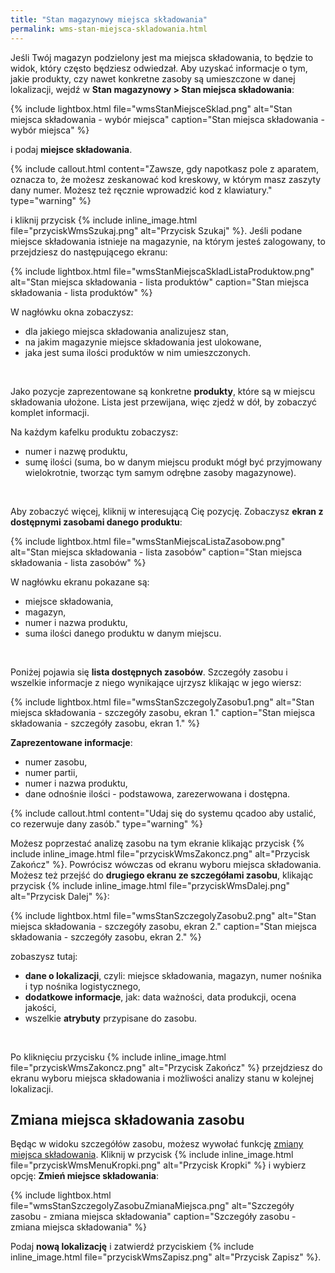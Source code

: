```yaml
---
title: "Stan magazynowy miejsca składowania"
permalink: wms-stan-miejsca-skladowania.html 
---
```


Jeśli Twój magazyn podzielony jest ma miejsca składowania, to będzie to widok, który często będziesz odwiedzał. Aby uzyskać informacje o tym, jakie produkty, czy nawet konkretne zasoby są umieszczone w danej lokalizacji, wejdź w **Stan magazynowy > Stan miejsca składowania**:

{% include lightbox.html file="wmsStanMiejsceSklad.png" alt="Stan miejsca składowania - wybór miejsca" caption="Stan miejsca składowania - wybór miejsca" %}

i podaj **miejsce składowania**. 

{% include callout.html content="Zawsze, gdy napotkasz pole z aparatem, oznacza to, że możesz zeskanować kod kreskowy, w którym masz zaszyty dany numer. Możesz też ręcznie wprowadzić kod z klawiatury." type="warning" %}

i kliknij przycisk {% include inline_image.html file="przyciskWmsSzukaj.png" alt="Przycisk Szukaj" %}. Jeśli podane miejsce składowania istnieje na magazynie, na którym jesteś zalogowany, to przejdziesz do następującego ekranu:

{% include lightbox.html file="wmsStanMiejscaSkladListaProduktow.png" alt="Stan miejsca składowania - lista produktów" caption="Stan miejsca składowania - lista produktów" %}

W nagłówku okna zobaczysz:
- dla jakiego miejsca składowania analizujesz stan,
- na jakim magazynie miejsce składowania jest ulokowane,
- jaka jest suma ilości produktów w nim umieszczonych.

<br/>

Jako pozycje zaprezentowane są konkretne **produkty**, które są w miejscu składowania ułożone. Lista jest przewijana, więc zjedź w dół, by zobaczyć komplet informacji. 

Na każdym kafelku produktu zobaczysz:
- numer i nazwę produktu,
- sumę ilości (suma, bo w danym miejscu produkt mógł być przyjmowany wielokrotnie, tworząc tym samym odrębne zasoby magazynowe).

<br/>

Aby zobaczyć więcej, kliknij w interesującą Cię pozycję. Zobaczysz **ekran z dostępnymi zasobami danego produktu**:

{% include lightbox.html file="wmsStanMiejscaListaZasobow.png" alt="Stan miejsca składowania - lista zasobów" caption="Stan miejsca składowania - lista zasobów" %}

W nagłówku ekranu pokazane są:
- miejsce składowania,
- magazyn,
- numer i nazwa produktu,
- suma ilości danego produktu w danym miejscu.

<br/>

Poniżej pojawia się **lista dostępnych zasobów**. Szczegóły zasobu i wszelkie informacje z niego wynikające ujrzysz klikając w jego wiersz:

{% include lightbox.html file="wmsStanSzczegolyZasobu1.png" alt="Stan miejsca składowania - szczegóły zasobu, ekran 1." caption="Stan miejsca składowania - szczegóły zasobu, ekran 1." %}

**Zaprezentowane informacje**:
- numer zasobu,
- numer partii,
- numer i nazwa produktu,
- dane odnośnie ilości - podstawowa, zarezerwowana i dostępna.

{% include callout.html content="Udaj się do systemu qcadoo aby ustalić, co rezerwuje dany zasób." type="warning" %}

Możesz poprzestać analizę zasobu na tym ekranie klikając przycisk {% include inline_image.html file="przyciskWmsZakoncz.png" alt="Przycisk Zakończ" %}. Powrócisz wówczas od ekranu wyboru miejsca składowania. Możesz też przejść do **drugiego ekranu ze szczegółami zasobu**, klikając przycisk {% include inline_image.html file="przyciskWmsDalej.png" alt="Przycisk Dalej" %}:

{% include lightbox.html file="wmsStanSzczegolyZasobu2.png" alt="Stan miejsca składowania - szczegóły zasobu, ekran 2." caption="Stan miejsca składowania - szczegóły zasobu, ekran 2." %}

zobaszysz tutaj:
- **dane o lokalizacji**, czyli: miejsce składowania, magazyn, numer nośnika i typ nośnika logistycznego,
- **dodatkowe informacje**, jak: data ważności, data produkcji, ocena jakości,
- wszelkie **atrybuty** przypisane do zasobu.

<br/>

Po kliknięciu przycisku {% include inline_image.html file="przyciskWmsZakoncz.png" alt="Przycisk Zakończ" %} przejdziesz do ekranu wyboru miejsca składowania i możliwości analizy stanu w kolejnej lokalizacji.

## Zmiana miejsca składowania zasobu

Będąc w widoku szczegółów zasobu, możesz wywołać funkcję [zmiany miejsca składowania](/wms-zmiana-miejsca-sklad). Kliknij w przycisk {% include inline_image.html file="przyciskWmsMenuKropki.png" alt="Przycisk Kropki" %} i wybierz opcję: **Zmień miejsce składowania**:

{% include lightbox.html file="wmsStanSzczegolyZasobuZmianaMiejsca.png" alt="Szczegóły zasobu - zmiana miejsca składowania" caption="Szczegóły zasobu - zmiana miejsca składowania" %}

Podaj **nową lokalizację** i zatwierdź przyciskiem {% include inline_image.html file="przyciskWmsZapisz.png" alt="Przycisk Zapisz" %}.